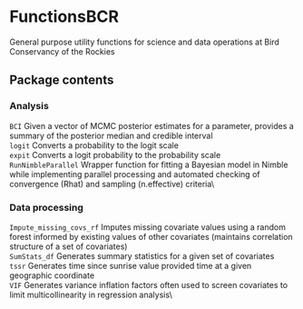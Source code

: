 # FunctionsBCR
 General purpose utility functions for science and data operations at Bird Conservancy of the Rockies

## Package contents
### Analysis
```BCI``` Given a vector of MCMC posterior estimates for a parameter, provides a summary of the posterior median and credible interval\
```logit``` Converts a probability to the logit scale\
```expit``` Converts a logit probability to the probability scale\
```RunNimbleParallel``` Wrapper function for fitting a Bayesian model in Nimble while implementing parallel processing and automated checking of convergence (Rhat) and sampling (n.effective) criteria\

### Data processing
```Impute_missing_covs_rf``` Imputes missing covariate values using a random forest informed by existing values of other covariates (maintains correlation structure of a set of covariates)\
```SumStats_df``` Generates summary statistics for a given set of covariates\
```tssr``` Generates time since sunrise value provided time at a given geographic coordinate\
```VIF``` Generates variance inflation factors often used to screen covariates to limit multicollinearity in regression analysis\
